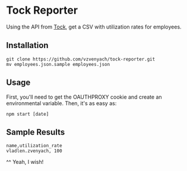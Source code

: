 # Tock Reporter

Using the API from [Tock](https://github.com/18f/tock), get a CSV with utilization rates for employees.

## Installation

```
git clone https://github.com/vzvenyach/tock-reporter.git
mv employees.json.sample employees.json
```

## Usage

First, you'll need to get the OAUTHPROXY cookie and create an environmental variable. Then, it's as easy as: 

`npm start [date]`

## Sample Results

```
name,utilization_rate
vladlen.zvenyach, 100
```

^^ Yeah, I wish!